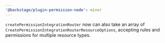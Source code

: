 ```yaml
---
'@backstage/plugin-permission-node': minor
---
```


`createPermissionIntegrationRouter` now can also take an array of `CreatePermissionIntegrationRouterResourceOptions`, accepting rules and permissions for multiple resource types.
